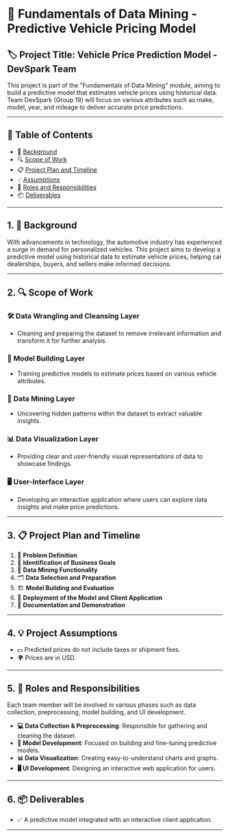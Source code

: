 # 🚗 **Fundamentals of Data Mining - Predictive Vehicle Pricing Model**

## 🏷 **Project Title:** Vehicle Price Prediction Model - DevSpark Team

This project is part of the "Fundamentals of Data Mining" module, aiming to build a predictive model that estimates vehicle prices using historical data. Team DevSpark (Group 19) will focus on various attributes such as make, model, year, and mileage to deliver accurate price predictions.

---

## 📑 **Table of Contents**

- 📖 [Background](#1-background)
- 🔍 [Scope of Work](#2-scope-of-work)
- 📋 [Project Plan and Timeline](#3-project-plan-and-timeline)
- 💡 [Assumptions](#4-project-assumptions)
- 👥 [Roles and Responsibilities](#5-roles-and-responsibilities)
- 📦 [Deliverables](#6-deliverables)

---

## 1. 📖 **Background**

With advancements in technology, the automotive industry has experienced a surge in demand for personalized vehicles. This project aims to develop a predictive model using historical data to estimate vehicle prices, helping car dealerships, buyers, and sellers make informed decisions.

---

## 2. 🔍 **Scope of Work**

### 🛠 **Data Wrangling and Cleansing Layer**  
- Cleaning and preparing the dataset to remove irrelevant information and transform it for further analysis.

### 🧠 **Model Building Layer**  
- Training predictive models to estimate prices based on various vehicle attributes.

### 🔎 **Data Mining Layer**  
- Uncovering hidden patterns within the dataset to extract valuable insights.

### 📊 **Data Visualization Layer**  
- Providing clear and user-friendly visual representations of data to showcase findings.

### 🖥 **User-Interface Layer**  
- Developing an interactive application where users can explore data insights and make price predictions.

---

## 3. 📋 **Project Plan and Timeline**

1. 🧐 **Problem Definition**
2. 🎯 **Identification of Business Goals**
3. 🧩 **Data Mining Functionality**
4. 🗂 **Data Selection and Preparation**
5. 🏗 **Model Building and Evaluation**
6. 🚀 **Deployment of the Model and Client Application**
7. 📝 **Documentation and Demonstration**

---

## 4. 💡 **Project Assumptions**

- 💵 Predicted prices do not include taxes or shipment fees.
- 🌍 Prices are in USD.

---

## 5. 👥 **Roles and Responsibilities**

Each team member will be involved in various phases such as data collection, preprocessing, model building, and UI development.

- **💻 Data Collection & Preprocessing**: Responsible for gathering and cleaning the dataset.
- **🧠 Model Development**: Focused on building and fine-tuning predictive models.
- **📊 Data Visualization**: Creating easy-to-understand charts and graphs.
- **🖥 UI Development**: Designing an interactive web application for users.

---

## 6. 📦 **Deliverables**

- ✅ A predictive model integrated with an interactive client application.

---

